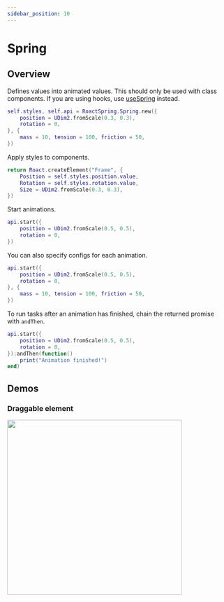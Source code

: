 ```yaml
---
sidebar_position: 10
---
```


# Spring

## Overview

Defines values into animated values. This should only be used with class components. If you are using hooks, use [useSpring](/docs/hooks/useSpring) instead.

```lua
self.styles, self.api = RoactSpring.Spring.new({
    position = UDim2.fromScale(0.3, 0.3),
    rotation = 0,
}, {
    mass = 10, tension = 100, friction = 50,
})
```

Apply styles to components.

```lua
return Roact.createElement("Frame", {
    Position = self.styles.position.value,
    Rotation = self.styles.rotation.value,
    Size = UDim2.fromScale(0.3, 0.3),
})
```

Start animations.

```lua
api.start({
    position = UDim2.fromScale(0.5, 0.5),
    rotation = 0,
})
```

You can also specify configs for each animation.

```lua
api.start({
    position = UDim2.fromScale(0.5, 0.5),
    rotation = 0,
}, {
    mass = 10, tension = 100, friction = 50,
})
```

To run tasks after an animation has finished, chain the returned promise with `andThen`.

```lua
api.start({
    position = UDim2.fromScale(0.5, 0.5),
    rotation = 0,
}):andThen(function()
    print("Animation finished!")
end)
```

## Demos

### Draggable element

<a href="https://github.com/chriscerie/roact-spring/blob/main/stories/SpringDrag.story.lua">
  <img src="https://media.giphy.com/media/R2bJ57MNTdP7vmP6Ez/giphy.gif" width="400" />
</a>